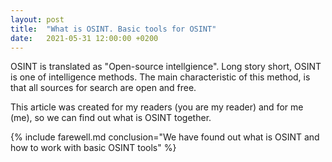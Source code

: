 ```yaml
---
layout: post
title:  "What is OSINT. Basic tools for OSINT"
date:   2021-05-31 12:00:00 +0200
---
```


OSINT is translated as "Open-source intellgience". Long story short, OSINT is one of intelligence methods. The main characteristic of this method, is that all sources for search are open and free.

This article was created for my readers (you are my reader) and for me (me), so we can find out what is OSINT together. 

{% include farewell.md conclusion="We have found out what is OSINT and how to work with basic OSINT tools" %}